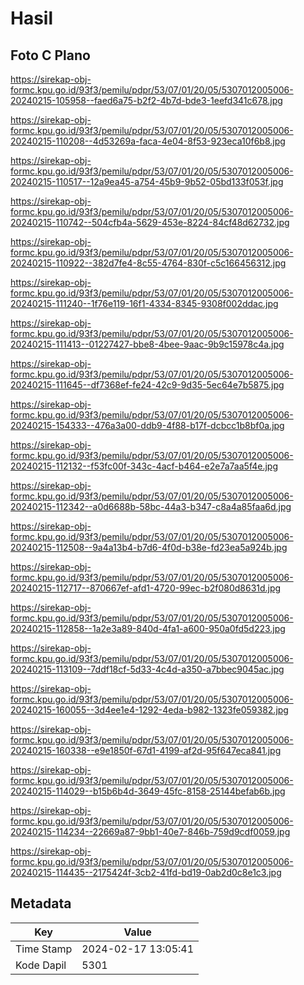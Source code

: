 # Hasil

## Foto C Plano

https://sirekap-obj-formc.kpu.go.id/93f3/pemilu/pdpr/53/07/01/20/05/5307012005006-20240215-105958--faed6a75-b2f2-4b7d-bde3-1eefd341c678.jpg

https://sirekap-obj-formc.kpu.go.id/93f3/pemilu/pdpr/53/07/01/20/05/5307012005006-20240215-110208--4d53269a-faca-4e04-8f53-923eca10f6b8.jpg

https://sirekap-obj-formc.kpu.go.id/93f3/pemilu/pdpr/53/07/01/20/05/5307012005006-20240215-110517--12a9ea45-a754-45b9-9b52-05bd133f053f.jpg

https://sirekap-obj-formc.kpu.go.id/93f3/pemilu/pdpr/53/07/01/20/05/5307012005006-20240215-110742--504cfb4a-5629-453e-8224-84cf48d62732.jpg

https://sirekap-obj-formc.kpu.go.id/93f3/pemilu/pdpr/53/07/01/20/05/5307012005006-20240215-110922--382d7fe4-8c55-4764-830f-c5c166456312.jpg

https://sirekap-obj-formc.kpu.go.id/93f3/pemilu/pdpr/53/07/01/20/05/5307012005006-20240215-111240--1f76e119-16f1-4334-8345-9308f002ddac.jpg

https://sirekap-obj-formc.kpu.go.id/93f3/pemilu/pdpr/53/07/01/20/05/5307012005006-20240215-111413--01227427-bbe8-4bee-9aac-9b9c15978c4a.jpg

https://sirekap-obj-formc.kpu.go.id/93f3/pemilu/pdpr/53/07/01/20/05/5307012005006-20240215-111645--df7368ef-fe24-42c9-9d35-5ec64e7b5875.jpg

https://sirekap-obj-formc.kpu.go.id/93f3/pemilu/pdpr/53/07/01/20/05/5307012005006-20240215-154333--476a3a00-ddb9-4f88-b17f-dcbcc1b8bf0a.jpg

https://sirekap-obj-formc.kpu.go.id/93f3/pemilu/pdpr/53/07/01/20/05/5307012005006-20240215-112132--f53fc00f-343c-4acf-b464-e2e7a7aa5f4e.jpg

https://sirekap-obj-formc.kpu.go.id/93f3/pemilu/pdpr/53/07/01/20/05/5307012005006-20240215-112342--a0d6688b-58bc-44a3-b347-c8a4a85faa6d.jpg

https://sirekap-obj-formc.kpu.go.id/93f3/pemilu/pdpr/53/07/01/20/05/5307012005006-20240215-112508--9a4a13b4-b7d6-4f0d-b38e-fd23ea5a924b.jpg

https://sirekap-obj-formc.kpu.go.id/93f3/pemilu/pdpr/53/07/01/20/05/5307012005006-20240215-112717--870667ef-afd1-4720-99ec-b2f080d8631d.jpg

https://sirekap-obj-formc.kpu.go.id/93f3/pemilu/pdpr/53/07/01/20/05/5307012005006-20240215-112858--1a2e3a89-840d-4fa1-a600-950a0fd5d223.jpg

https://sirekap-obj-formc.kpu.go.id/93f3/pemilu/pdpr/53/07/01/20/05/5307012005006-20240215-113109--7ddf18cf-5d33-4c4d-a350-a7bbec9045ac.jpg

https://sirekap-obj-formc.kpu.go.id/93f3/pemilu/pdpr/53/07/01/20/05/5307012005006-20240215-160055--3d4ee1e4-1292-4eda-b982-1323fe059382.jpg

https://sirekap-obj-formc.kpu.go.id/93f3/pemilu/pdpr/53/07/01/20/05/5307012005006-20240215-160338--e9e1850f-67d1-4199-af2d-95f647eca841.jpg

https://sirekap-obj-formc.kpu.go.id/93f3/pemilu/pdpr/53/07/01/20/05/5307012005006-20240215-114029--b15b6b4d-3649-45fc-8158-25144befab6b.jpg

https://sirekap-obj-formc.kpu.go.id/93f3/pemilu/pdpr/53/07/01/20/05/5307012005006-20240215-114234--22669a87-9bb1-40e7-846b-759d9cdf0059.jpg

https://sirekap-obj-formc.kpu.go.id/93f3/pemilu/pdpr/53/07/01/20/05/5307012005006-20240215-114435--2175424f-3cb2-41fd-bd19-0ab2d0c8e1c3.jpg


## Metadata

| Key        | Value               |
| ---------- | ------------------- |
| Time Stamp | 2024-02-17 13:05:41 |
| Kode Dapil | 5301                |



